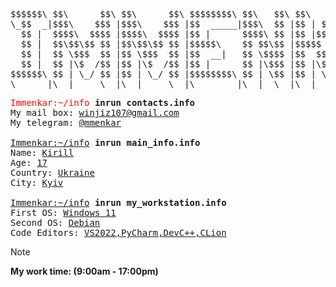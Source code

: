 <pre>

$$$$$$\ $$\      $$\ $$\      $$\ $$$$$$$$\ $$\   $$\ $$\   $$\  $$$$$$\  $$$$$$$\  
\_$$  _|$$$\    $$$ |$$$\    $$$ |$$  _____|$$$\  $$ |$$ | $$  |$$  __$$\ $$  __$$\ 
  $$ |  $$$$\  $$$$ |$$$$\  $$$$ |$$ |      $$$$\ $$ |$$ |$$  / $$ /  $$ |$$ |  $$ |
  $$ |  $$\$$\$$ $$ |$$\$$\$$ $$ |$$$$$\    $$ $$\$$ |$$$$$  /  $$$$$$$$ |$$$$$$$  |
  $$ |  $$ \$$$  $$ |$$ \$$$  $$ |$$  __|   $$ \$$$$ |$$  $$<   $$  __$$ |$$  __$$< 
  $$ |  $$ |\$  /$$ |$$ |\$  /$$ |$$ |      $$ |\$$$ |$$ |\$$\  $$ |  $$ |$$ |  $$ |
$$$$$$\ $$ | \_/ $$ |$$ | \_/ $$ |$$$$$$$$\ $$ | \$$ |$$ | \$$\ $$ |  $$ |$$ |  $$ |
\______|\__|     \__|\__|     \__|\________|\__|  \__|\__|  \__|\__|  \__|\__|  \__|
</pre>

<pre>
<span style='color: red;'>Immenkar:~/info</span> <strong>inrun contacts.info</strong>
My mail box: <a href="">winjiz107@gmail.com</a>
My telegram: <a href="">@mmenkar</a>
 
<a href="">Immenkar:~/info</a> <strong>inrun main_info.info</strong>
Name: <a href="">Kirill</a>
Age: <a href="">17</a>
Country: <a href="">Ukraine</a>
City: <a href="">Kyiv</a>

<a href="">Immenkar:~/info</a> <strong>inrun my_workstation.info</strong>
First OS: <a href="">Windows 11</a>                  
Second OS: <a href="">Debian</a>            
Code Editors: <a href="">VS2022,PyCharm,DevC++,CLion</a>
</pre>

> [!NOTE]
> <strong>My work time: (9:00am - 17:00pm)</strong>

